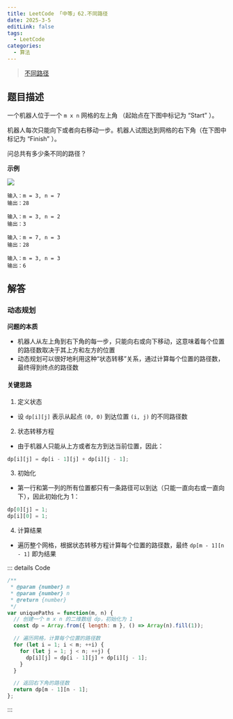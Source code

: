 ```yaml
---
title: LeetCode 「中等」62.不同路径
date: 2025-3-5
editLink: false
tags:
  - LeetCode
categories:
  - 算法
---
```


> [不同路径](https://leetcode.cn/problems/unique-paths/description/)

## 题目描述

一个机器人位于一个 `m x n` 网格的左上角 （起始点在下图中标记为 “Start” ）。

机器人每次只能向下或者向右移动一步。机器人试图达到网格的右下角（在下图中标记为 “Finish” ）。

问总共有多少条不同的路径？

**示例**

![](https://s21.ax1x.com/2025/03/21/pE0V8bR.png)

```
输入：m = 3, n = 7
输出：28

输入：m = 3, n = 2
输出：3

输入：m = 7, n = 3
输出：28

输入：m = 3, n = 3
输出：6
```

## 解答

### 动态规划

**问题的本质**
  - 机器人从左上角到右下角的每一步，只能向右或向下移动，这意味着每个位置的路径数取决于其上方和左方的位置
  - 动态规划可以很好地利用这种“状态转移”关系，通过计算每个位置的路径数，最终得到终点的路径数

#### 关键思路

1. 定义状态
  - 设 `dp[i][j]` 表示从起点 `(0, 0)` 到达位置 `(i, j)` 的不同路径数
2. 状态转移方程
  - 由于机器人只能从上方或者左方到达当前位置，因此：
  ```js
  dp[i][j] = dp[i - 1][j] + dp[i][j - 1];
  ```
3. 初始化
  - 第一行和第一列的所有位置都只有一条路径可以到达（只能一直向右或一直向下），因此初始化为 1：
  ```js
  dp[0][j] = 1;
  dp[i][0] = 1;
  ```
4. 计算结果
  - 遍历整个网格，根据状态转移方程计算每个位置的路径数，最终 `dp[m - 1][n - 1]` 即为结果

::: details Code
```js
/**
 * @param {number} m
 * @param {number} n
 * @return {number}
 */
var uniquePaths = function(m, n) {
  // 创建一个 m x n 的二维数组 dp，初始化为 1
  const dp = Array.from({ length: m }, () => Array(n).fill(1));

  // 遍历网格，计算每个位置的路径数
  for (let i = 1; i < m; ++i) {
    for (let j = 1; j < n; ++j) {
      dp[i][j] = dp[i - 1][j] + dp[i][j - 1];
    }
  }

  // 返回右下角的路径数
  return dp[m - 1][n - 1];
};
```
:::
